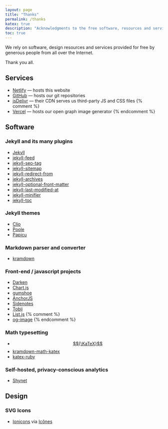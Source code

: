 ```yaml
---
layout: page
title: "Thanks"
permalink: /thanks
katex: true
description: "Acknowledgments to the free software, resources and services that we rely on."
toc: true
---
```


We rely on software, design resources and services provided for free by generous people from all over the Internet.

Thank you all.

## Services

- [Netlify](https://netlify.com) &mdash; hosts this website
- [GitHub](https://github.com) &mdash; hosts our git repositories
- [jsDelivr](https://www.jsdelivr.com/) &mdash; their CDN serves us third-party JS and CSS files
{% comment %}
- [Vercel](https://vercel.com) &mdash; hosts our open graph image generator
{% endcomment %}

## Software

### Jekyll and its many plugins

- [Jekyll](https://jekyllrb.com)
- [jekyll-feed](https://github.com/jekyll/jekyll-feed)
- [jekyll-seo-tag](https://github.com/jekyll/jekyll-seo-tag)
- [jekyll-sitemap](https://github.com/jekyll/jekyll-sitemap)
- [jekyll-redirect-from](https://github.com/jekyll/jekyll-redirect-from)
- [jekyll-archives](https://github.com/jekyll/jekyll-archives)
- [jekyll-optional-front-matter](https://github.com/benbalter/jekyll-optional-front-matter)
- [jekyll-last-modified-at](https://github.com/gjtorikian/jekyll-last-modified-at)
- [jekyll-minifier](https://github.com/Mendeo/jekyll-minifier)
- [jekyll-toc](https://github.com/allejo/jekyll-toc)

### Jekyll themes

- [Clio](https://github.com/danromero/clio)
- [Poole](https://github.com/poole/poole/)
- [Papicu](https://github.com/lucasrla/papicu)

### Markdown parser and converter

- [kramdown](https://kramdown.gettalong.org/)

### Front-end / javascript projects

- [Darken](https://github.com/ColinEspinas/darken)
- [Chart.js](https://www.chartjs.org)
- [gumshoe](https://github.com/cferdinandi/gumshoe/)
- [AnchorJS](https://github.com/bryanbraun/anchorjs)
- [Sidenotes](https://github.com/kslstn/sidenotes)
- [Tobii](https://github.com/midzer/tobii)
- [List.js](https://github.com/javve/list.js)
{% comment %}
- [og-image](https://github.com/vercel/og-image)
{% endcomment %}

### Math typesetting

- [$${\KaTeX}$$](https://katex.org/)
- [kramdown-math-katex](https://github.com/kramdown/math-katex)
- [katex-ruby](https://github.com/glebm/katex-ruby)

### Self-hosted, privacy-conscious analytics

- [Shynet](https://github.com/milesmcc/shynet)

## Design

### SVG Icons

- [Ionicons](https://github.com/ionic-team/ionicons) via [Icônes](https://github.com/antfu/icones)